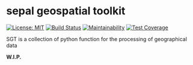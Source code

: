 # sepal geospatial toolkit

[![License: MIT](https://img.shields.io/badge/License-MIT-yellow.svg)](https://opensource.org/licenses/MIT)
[![Build Status](https://travis-ci.com/12rambau/SGT.svg?branch=master)](https://travis-ci.com/12rambau/SGT)
[![Maintainability](https://api.codeclimate.com/v1/badges/c4fb7715137accd1139f/maintainability)](https://codeclimate.com/github/12rambau/SGT/maintainability)
[![Test Coverage](https://api.codeclimate.com/v1/badges/c4fb7715137accd1139f/test_coverage)](https://codeclimate.com/github/12rambau/SGT/test_coverage)

SGT is a collection of python function for the processing of geographical data

**W.I.P.**
